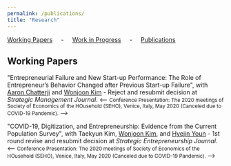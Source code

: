 ```yaml
---
permalink: /publications/
title: "Research"
---
```


 [Working Papers](#wp) &nbsp; &nbsp; - &nbsp; &nbsp; [Work in Progress](#wi) &nbsp; &nbsp; - &nbsp; &nbsp; [Publications](#pub)

<h2 id="wp">
Working Papers
</h2>


"Entrepreneurial Failure and New Start-up Performance: The Role of Entrepreneur’s Behavior Changed after Previous Start-up Failure", with [Aaron Chatterji][aaron] and [Wonjoon Kim][wjkim] - Reject and resubmit decision at *Strategic Management Journal*.
<--   <small>  Conference Presentation: The 2020 meetings of Society of Economics of the HOusehold (SEHO), Venice, Italy, May 2020 (Canceled due to COVID-19 Pandemic). </small> -->


"COVID-19, Digitization, and Entrepreneurship: Evidence from the Current Population Survey", with Taekyun Kim, [Wonjoon Kim][wjkim], and [Hyejin Youn][hy] - 1st round revise and resubmit decision at *Strategic Entrepreneurship Journal*.
<--   <small>  Conference Presentation: The 2020 meetings of Society of Economics of the HOusehold (SEHO), Venice, Italy, May 2020 (Canceled due to COVID-19 Pandemic). </small> -->





[aaron]: https://sites.duke.edu/ronniechatterji/
[wjkim]: https://wjkim.kaist.ac.kr/
[hy]: http://hyoun.me/
[namil]: https://namilkim.github.io/
